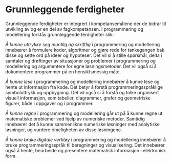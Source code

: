 # Grunnleggende ferdigheter

Grunnleggende ferdigheter er integrert i kompetansemålene der de bidrar til utvikling av og er en del av fagkompetansen. I programmering og modellering forstås grunnleggende ferdigheter slik:

*Å kunne uttrykke seg muntlig og skriftlig* i programmering og modellering innebærer å formulere koder, algoritmer og gjøre rede for tankegangen bak disse og sette ord på ideer og hypoteser. Det vil si å stille spørsmål, delta i samtaler og drøftinger av situasjoner og problemer i programmering og modellering og argumentere for egne løsningsmetoder. Det vil også si å dokumentere programmer på en hensiktsmessig måte.

*Å kunne lese* i programmering og modellering innebærer å kunne lese og hente ut informasjon fra kode. Det betyr å forstå programmeringsspråklige symboluttrykk og oppbygning. Det vil også si å forstå og tolke organisert visuell informasjon, som tabeller, diagrammer, grafer og geometriske figurer, både i oppgaver og i programmer.

*Å kunne regne* i programmering og modellering går ut på å kunne regne ut matematiske problemer ved hjelp av numeriske metoder. Samtidig innebærer det å kunne sammenlikne numeriske løsninger med analytiske løsninger, og vurdere rimeligheten av disse løsningene.

*Å kunne bruke digitale verktøy* i programmering og modellering innebærer å bruke programmeringsspråk til beregninger og visualisering. Det innebærer også å hente, bearbeide og presentere matematisk informasjon i elektronisk form.

